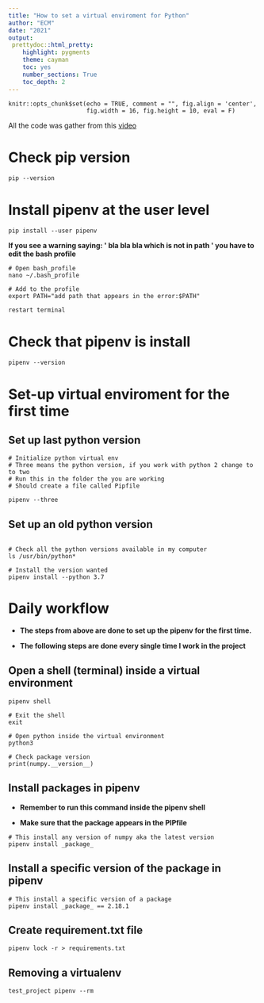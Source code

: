 ```yaml
---
title: "How to set a virtual enviroment for Python"
author: "ECM"
date: "2021"
output: 
 prettydoc::html_pretty:
    highlight: pygments
    theme: cayman   
    toc: yes
    number_sections: True
    toc_depth: 2
---
```


```{r setup, include=FALSE}
knitr::opts_chunk$set(echo = TRUE, comment = "", fig.align = 'center',
					  fig.width = 16, fig.height = 10, eval = F)
```


All the code was gather from this [video](https://www.codecademy.com/paths/computer-science/tracks/cspath-cs-101/modules/cspath-modules/articles/learn-python-pipenv)

# Check pip version

```{bash}
pip --version
```


# Install pipenv at the user level

```{bash}
pip install --user pipenv
```

__If you see a warning saying: ' bla bla bla which is not in path ' you have to edit the bash profile__

```{bash eval = FALSE}
# Open bash_profile
nano ~/.bash_profile

# Add to the profile 
export PATH="add path that appears in the error:$PATH"

restart terminal
```

# Check that pipenv is install

```{bash}
pipenv --version
```


# Set-up virtual enviroment for the first time

## Set up last python version 

```{bash eval = FALSE}
# Initialize python virtual env
# Three means the python version, if you work with python 2 change to to two  
# Run this in the folder the you are working 
# Should create a file called Pipfile

pipenv --three
```

## Set up an old python version

```{bash eval = FALSE}

# Check all the python versions available in my computer
ls /usr/bin/python*

# Install the version wanted
pipenv install --python 3.7 
```


# Daily workflow

+ __The steps from above are done to set up the pipenv for the first time.__

+ __The following steps are done every single time I work in the project__

## Open a shell (terminal) inside a virtual environment
```{bash eval = FALSE}
pipenv shell

# Exit the shell
exit
```

```{bash eval = FALSE}
# Open python inside the virtual environment
python3

# Check package version
print(numpy.__version__)
```

## Install packages in pipenv

+ __Remember to run this command inside the pipenv shell__ 

+ __Make sure that the package appears in the PIPfile__

```{bash eval = FALSE}
# This install any version of numpy aka the latest version
pipenv install _package_
```

## Install a specific version of the package in pipenv
```{bash eval = FALSE}
# This install a specific version of a package 
pipenv install _package_ == 2.18.1 
```

## Create requirement.txt file

```{bash}
pipenv lock -r > requirements.txt
```

## Removing a virtualenv
```{bash}
test_project pipenv --rm
```
 